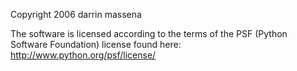 Copyright 2006 darrin massena

The software is licensed according to the terms of the PSF (Python Software Foundation) license found here: http://www.python.org/psf/license/